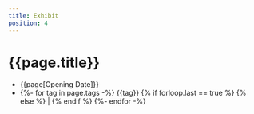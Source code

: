 ```yaml
---
title: Exhibit
position: 4
---
```


<div class="container mt-5 mb-5">
            <div class="row justify-content-md-center">
                <div class="col-md-10">
                    <div class="contents text-center">
                        <h1 class="wow fadeIn" data-wow-duration="1000ms" data-wow-delay="0.3s">{{page.title}}</h1>
                        <div class="post-meta">
                            <ul>
                                <li><span class="lnr lnr-calendar-full"></span>{{page[Opening Date]}}</li>
                                <li><span class="lnr lnr-tag"></span>{%- for tag in page.tags -%}
                                    {{tag}}
                                    {% if forloop.last == true %}
                                    <span> </span>
                                    {% else %}
                                    <span> | </span>
                                    {% endif %}
                                {%- endfor -%}</li>
                            </ul>
                        </div>
                    </div>
                </div>
            </div>
        </div>